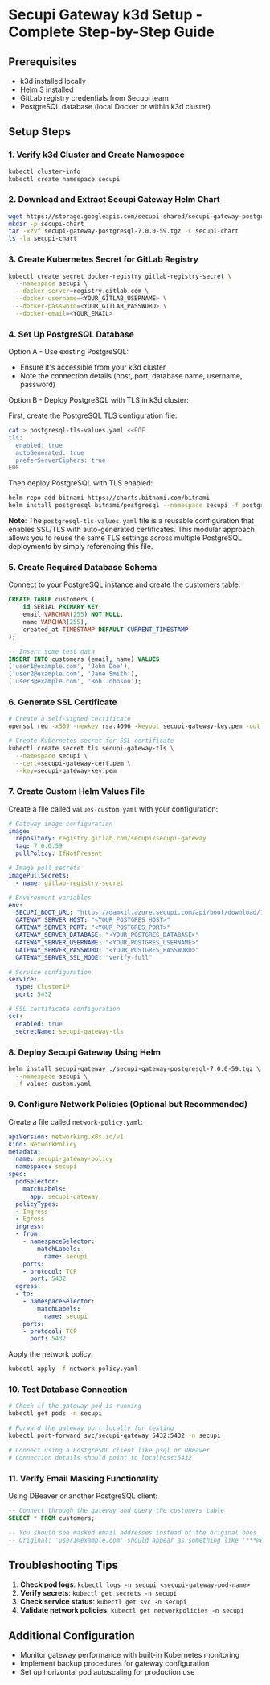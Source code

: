 # Secupi Gateway k3d Setup - Complete Step-by-Step Guide

## Prerequisites
- k3d installed locally
- Helm 3 installed
- GitLab registry credentials from Secupi team
- PostgreSQL database (local Docker or within k3d cluster)

## Setup Steps

### 1. Verify k3d Cluster and Create Namespace
```bash
kubectl cluster-info
kubectl create namespace secupi
```

### 2. Download and Extract Secupi Gateway Helm Chart
```bash
wget https://storage.googleapis.com/secupi-shared/secupi-gateway-postgresql-7.0.0-59.tgz
mkdir -p secupi-chart
tar -xzvf secupi-gateway-postgresql-7.0.0-59.tgz -C secupi-chart
ls -la secupi-chart
```

### 3. Create Kubernetes Secret for GitLab Registry
```bash
kubectl create secret docker-registry gitlab-registry-secret \
  --namespace secupi \
  --docker-server=registry.gitlab.com \
  --docker-username=<YOUR_GITLAB_USERNAME> \
  --docker-password=<YOUR_GITLAB_PASSWORD> \
  --docker-email=<YOUR_EMAIL>
```

### 4. Set Up PostgreSQL Database
Option A - Use existing PostgreSQL:
- Ensure it's accessible from your k3d cluster
- Note the connection details (host, port, database name, username, password)

Option B - Deploy PostgreSQL with TLS in k3d cluster:

First, create the PostgreSQL TLS configuration file:
```bash
cat > postgresql-tls-values.yaml <<EOF
tls:
  enabled: true
  autoGenerated: true
  preferServerCiphers: true
EOF
```

Then deploy PostgreSQL with TLS enabled:
```bash
helm repo add bitnami https://charts.bitnami.com/bitnami
helm install postgresql bitnami/postgresql --namespace secupi -f postgresql-tls-values.yaml
```

**Note**: The `postgresql-tls-values.yaml` file is a reusable configuration that enables SSL/TLS with auto-generated certificates. This modular approach allows you to reuse the same TLS settings across multiple PostgreSQL deployments by simply referencing this file.

### 5. Create Required Database Schema
Connect to your PostgreSQL instance and create the customers table:
```sql
CREATE TABLE customers (
    id SERIAL PRIMARY KEY,
    email VARCHAR(255) NOT NULL,
    name VARCHAR(255),
    created_at TIMESTAMP DEFAULT CURRENT_TIMESTAMP
);

-- Insert some test data
INSERT INTO customers (email, name) VALUES 
('user1@example.com', 'John Doe'),
('user2@example.com', 'Jane Smith'),
('user3@example.com', 'Bob Johnson');
```

### 6. Generate SSL Certificate
```bash
# Create a self-signed certificate
openssl req -x509 -newkey rsa:4096 -keyout secupi-gateway-key.pem -out secupi-gateway-cert.pem -days 365 -nodes -subj "/CN=secupi-gateway.secupi.svc.cluster.local"

# Create Kubernetes secret for SSL certificate
kubectl create secret tls secupi-gateway-tls \
  --namespace secupi \
  --cert=secupi-gateway-cert.pem \
  --key=secupi-gateway-key.pem
```

### 7. Create Custom Helm Values File
Create a file called `values-custom.yaml` with your configuration:
```yaml
# Gateway image configuration
image:
  repository: registry.gitlab.com/secupi/secupi-gateway
  tag: 7.0.0.59
  pullPolicy: IfNotPresent

# Image pull secrets
imagePullSecrets:
  - name: gitlab-registry-secret

# Environment variables
env:
  SECUPI_BOOT_URL: "https://damkil.azure.secupi.com/api/boot/download/1e81d3dee43740fbbcbd669a2c3ca3a7/secupi-boot-ea9abf50-9ebf-4e28-9a54-f56d75dec2e5.jar"
  GATEWAY_SERVER_HOST: "<YOUR_POSTGRES_HOST>"
  GATEWAY_SERVER_PORT: "<YOUR_POSTGRES_PORT>"
  GATEWAY_SERVER_DATABASE: "<YOUR_POSTGRES_DATABASE>"
  GATEWAY_SERVER_USERNAME: "<YOUR_POSTGRES_USERNAME>"
  GATEWAY_SERVER_PASSWORD: "<YOUR_POSTGRES_PASSWORD>"
  GATEWAY_SERVER_SSL_MODE: "verify-full"

# Service configuration
service:
  type: ClusterIP
  port: 5432

# SSL certificate configuration
ssl:
  enabled: true
  secretName: secupi-gateway-tls
```

### 8. Deploy Secupi Gateway Using Helm
```bash
helm install secupi-gateway ./secupi-gateway-postgresql-7.0.0-59.tgz \
  --namespace secupi \
  -f values-custom.yaml
```

### 9. Configure Network Policies (Optional but Recommended)
Create a file called `network-policy.yaml`:
```yaml
apiVersion: networking.k8s.io/v1
kind: NetworkPolicy
metadata:
  name: secupi-gateway-policy
  namespace: secupi
spec:
  podSelector:
    matchLabels:
      app: secupi-gateway
  policyTypes:
  - Ingress
  - Egress
  ingress:
  - from:
    - namespaceSelector:
        matchLabels:
          name: secupi
    ports:
    - protocol: TCP
      port: 5432
  egress:
  - to:
    - namespaceSelector:
        matchLabels:
          name: secupi
    ports:
    - protocol: TCP
      port: 5432
```

Apply the network policy:
```bash
kubectl apply -f network-policy.yaml
```

### 10. Test Database Connection
```bash
# Check if the gateway pod is running
kubectl get pods -n secupi

# Forward the gateway port locally for testing
kubectl port-forward svc/secupi-gateway 5432:5432 -n secupi

# Connect using a PostgreSQL client like psql or DBeaver
# Connection details should point to localhost:5432
```

### 11. Verify Email Masking Functionality
Using DBeaver or another PostgreSQL client:
```sql
-- Connect through the gateway and query the customers table
SELECT * FROM customers;

-- You should see masked email addresses instead of the original ones
-- Original: 'user1@example.com' should appear as something like '***@example.com'
```

## Troubleshooting Tips

1. **Check pod logs**: `kubectl logs -n secupi <secupi-gateway-pod-name>`
2. **Verify secrets**: `kubectl get secrets -n secupi`
3. **Check service status**: `kubectl get svc -n secupi`
4. **Validate network policies**: `kubectl get networkpolicies -n secupi`

## Additional Configuration

- Monitor gateway performance with built-in Kubernetes monitoring
- Implement backup procedures for gateway configuration
- Set up horizontal pod autoscaling for production use
